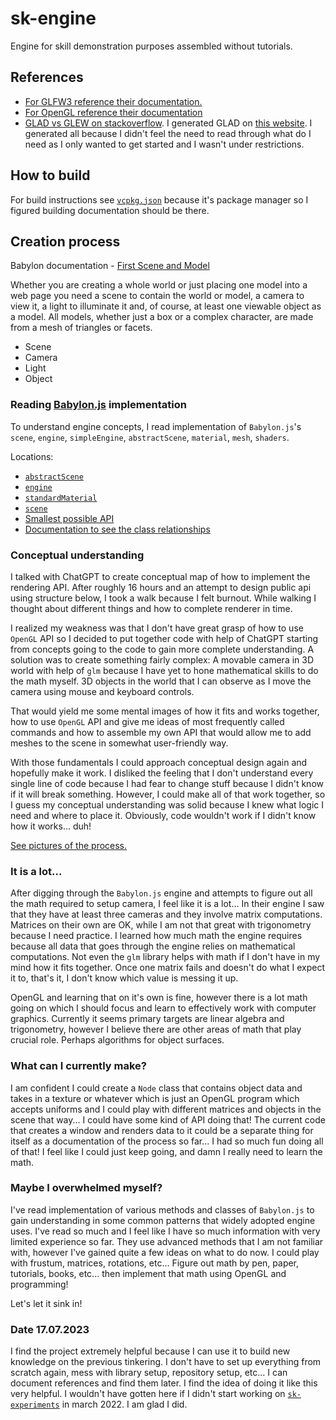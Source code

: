 # sk-engine

Engine for skill demonstration purposes assembled without tutorials.

## References

- [For GLFW3 reference their documentation.](https://www.glfw.org/docs/3.3/group__window.html#gacdf43e51376051d2c091662e9fe3d7b2)
- [For OpenGL reference their documentation](https://registry.khronos.org/OpenGL-Refpages/gl4/html/)
- [GLAD vs GLEW on stackoverflow](https://stackoverflow.com/questions/68821088/if-i-use-glad-and-not-glew-will-i-miss-on-something). I generated GLAD on [this website](https://glad.dav1d.de/). I generated all because I didn't feel the need to read through what do I need as I only wanted to get started and I wasn't under restrictions.

## How to build

For build instructions see [`vcpkg.json`](./vcpkg.json) because it's package manager so I figured building documentation should be there.

## Creation process

Babylon documentation - [First Scene and Model](https://doc.babylonjs.com/features/introductionToFeatures/chap1/first_scene)

Whether you are creating a whole world or just placing one model into a web page you need a scene to contain the world or model, a camera to view it, a light to illuminate it and, of course, at least one viewable object as a model. All models, whether just a box or a complex character, are made from a mesh of triangles or facets.

- Scene
- Camera
- Light
- Object

### Reading [Babylon.js](https://github.com/BabylonJS/Babylon.js/tree/master) implementation

To understand engine concepts, I read implementation of `Babylon.js`'s `scene`, `engine`, `simpleEngine`, `abstractScene`, `material`, `mesh`, `shaders`.

Locations:

- [`abstractScene`](https://github.com/BabylonJS/Babylon.js/blob/master/packages/dev/core/src/abstractScene.ts#L38)
- [`engine`](https://github.com/BabylonJS/Babylon.js/blob/master/packages/dev/core/src/Engines/engine.ts)
- [`standardMaterial`](https://github.com/BabylonJS/Babylon.js/blob/master/packages/dev/core/src/Materials/standardMaterial.ts)
- [`scene`](https://github.com/BabylonJS/Babylon.js/blob/master/packages/dev/core/src/scene.ts#L4516)
- [Smallest possible API](https://github.com/BabylonJSGuide/JSProject/blob/main/index.html)
- [Documentation to see the class relationships](https://doc.babylonjs.com/typedoc/classes/BABYLON.Engine#constructor)

### Conceptual understanding

I talked with ChatGPT to create conceptual map of how to implement the rendering API. After roughly 16 hours and an attempt to design public api using structure below, I took a walk because I felt burnout. While walking I thought about different things and how to complete renderer in time.

I realized my weakness was that I don't have great grasp of how to use `OpenGL` API so I decided to put together code with help of ChatGPT starting from concepts going to the code to gain more complete understanding. A solution was to create something fairly complex: A movable camera in 3D world with help of `glm` because I have yet to hone mathematical skills to do the math myself. 3D objects in the world that I can observe as I move the camera using mouse and keyboard controls.

That would yield me some mental images of how it fits and works together, how to use `OpenGL` API and give me ideas of most frequently called commands and how to assemble my own API that would allow me to add meshes to the scene in somewhat user-friendly way.

With those fundamentals I could approach conceptual design again and hopefully make it work. I disliked the feeling that I don't understand every single line of code because I had fear to change stuff because I didn't know if it will break something. However, I could make all of that work together, so I guess my conceptual understanding was solid because I knew what logic I need and where to place it. Obviously, code wouldn't work if I didn't know how it works... duh!

[See pictures of the process.](./picture/)

### It is a lot...

After digging through the `Babylon.js` engine and attempts to figure out all the math required to setup camera, I feel like it is a lot... In their engine I saw that they have at least three cameras and they involve matrix computations. Matrices on their own are OK, while I am not that great with trigonometry because I need practice. I learned how much math the engine requires because all data that goes through the engine relies on mathematical computations. Not even the `glm` library helps with math if I don't have in my mind how it fits together. Once one matrix fails and doesn't do what I expect it to, that's it, I don't know which value is messing it up.

OpenGL and learning that on it's own is fine, however there is a lot math going on which I should focus and learn to effectively work with computer graphics. Currently it seems primary targets are linear algebra and trigonometry, however I believe there are other areas of math that play crucial role. Perhaps algorithms for object surfaces.

### What can I currently make?

I am confident I could create a `Node` class that contains object data and takes in a texture or whatever which is just an OpenGL program which accepts uniforms and I could play with different matrices and objects in the scene that way... I could have some kind of API doing that! The current code that creates a window and renders data to it could be a separate thing for itself as a documentation of the process so far... I had so much fun doing all of that! I feel like I could just keep going, and damn I really need to learn the math.

### Maybe I overwhelmed myself?

I've read implementation of various methods and classes of `Babylon.js` to gain understanding in some common patterns that widely adopted engine uses. I've read so much and I feel like I have so much information with very limited experience so far. They use advanced methods that I am not familiar with, however I've gained quite a few ideas on what to do now. I could play with frustum, matrices, rotations, etc... Figure out math by pen, paper, tutorials, books, etc... then implement that math using OpenGL and programming!

Let's let it sink in!

### Date 17.07.2023

I find the project extremely helpful because I can use it to build new knowledge on the previous tinkering. I don't have to set up everything from scratch again, mess with library setup, repository setup, etc... I can document references and find them later. I find the idea of doing it like this very helpful. I wouldn't have gotten here if I didn't start working on [`sk-experiments`](https://github.com/srele96/sk-experiments) in march 2022. I am glad I did.
